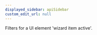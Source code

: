```yaml
---
displayed_sidebar: apiSidebar
custom_edit_url: null
---
```


Filters for a UI element 'wizard item active'.

